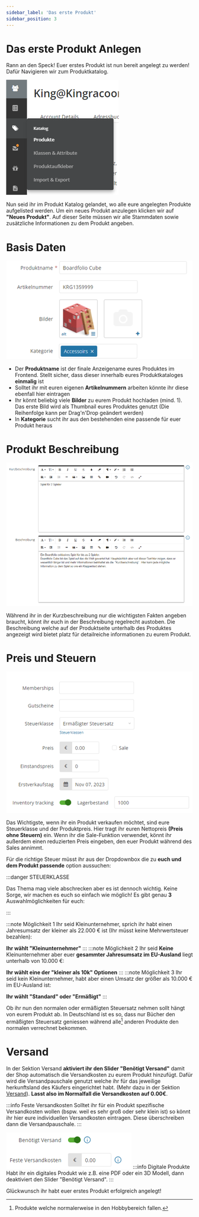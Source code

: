 ```yaml
---
sidebar_label: 'Das erste Produkt'
sidebar_position: 3
---
```


# Das erste Produkt Anlegen

Rann an den Speck! Euer erstes Produkt ist nun bereit angelegt zu werden! Dafür Navigieren wir zum Produktkatalog.

![Produkt_01](img/ProduktAnlegen_01.png)

Nun seid ihr im Produkt Katalog gelandet, wo alle eure angelegten Produkte aufgelisted werden. Um ein neues Produkt anzulegen klicken wir auf **"Neues Produkt"**.
Auf dieser Seite müssen wir alle Stammdaten sowie zusätzliche Informationen zu dem Produkt angeben. 
# Basis Daten
![Produkt_02](img/Produkt_02.png)

- Der **Produktname** ist der finale Anzeigename eures Produktes im Frontend. Stellt sicher, dass dieser innerhalb eures Produktkataloges **einmalig** ist
- Solltet ihr mit euren eigenen **Artikelnummern** arbeiten könnte ihr diese ebenfall hier eintragen
- Ihr könnt beliebig viele **Bilder** zu eurem Produkt hochladen (mind. 1). Das erste Bild wird als Thumbnail eures Produktes genutzt (Die Reihenfolge kann per Drag'n'Drop geändert werden)
- In **Kategorie** sucht ihr aus den bestehenden eine passende für euer Produkt heraus
# Produkt Beschreibung
![Produkt_03](img/Produkt_03.png)

Während ihr in der Kurzbeschreibung nur die wichtigsten Fakten angeben braucht, könnt ihr euch in der Beschreibung regelrecht austoben. Die Beschreibung welche auf der Produktseite unterhalb des Produktes angezeigt wird bietet platz für detailreiche informationen zu eurem Produkt.
# Preis und Steuern
![Produkt_04](img/Produkt_04.png)

Das Wichtigste, wenn ihr ein Produkt verkaufen möchtet, sind eure Steuerklasse und der Produktpreis. Hier tragt ihr euren Nettopreis **(Preis ohne Steuern)** ein. Wenn ihr die Sale-Funktion verwendet, könnt ihr außerdem einen reduzierten Preis eingeben, den euer Produkt während des Sales annimmt.

Für die richtige Steuer müsst ihr aus der Dropdownbox die zu **euch und dem Produkt passende** option aussuchen:

:::danger STEUERKLASSE

Das Thema mag viele abschrecken aber es ist dennoch wichtig. Keine Sorge, wir machen es euch so einfach wie möglich!
Es gibt genau **3** Auswahlmöglichkeiten für euch: 

:::

:::note Möglichkeit 1
Ihr seid Kleinunternehmer, sprich ihr habt einen Jahresumsatz der kleiner als 22.000 € ist (Ihr müsst keine Mehrwertsteuer bezahlen):

**Ihr wählt "Kleinunternehmer"**
:::
:::note Möglichkeit 2
Ihr seid **Keine** Kleinunternehmer aber euer **gesammter Jahresumsatz im EU-Ausland** liegt unterhalb von 10.000 €: 

**Ihr wählt eine der "kleiner als 10k" Optionen** 
:::
:::note Möglichkeit 3
Ihr seid kein Kleinunternehmer, habt aber einen Umsatz der größer als 10.000 € im EU-Ausland ist: 

**Ihr wählt "Standard" oder "Ermäßigt"**
:::

Ob ihr nun den normalen oder ermäßigten Steuersatz nehmen sollt hängt von eurem Produkt ab. In Deutschland ist es so, dass nur Bücher den ermäßigten Steuersatz geniessen während alle[^1] anderen Produkte den normalen verrechnet bekommen.


[^1]: Produkte welche normalerweise in den Hobbybereich fallen.

# Versand

In der Sektion Versand **aktiviert ihr den Slider "Benötigt Versand"** damit der Shop automatisch die Versandkosten zu eurem Produkt hinzufügt. Dafür wird die Versandpauschale genutzt welche ihr für das jeweilige herkunftsland des Käufers eingerichtet habt. (Mehr dazu in der Sektion [Versand](/documentation/tutorial/erstesProdukt#Versand)). **Lasst also im Normalfall die Versandkosten auf 0.00€**.

:::info Feste Versandkosten
Solltet ihr für ein Produkt spezifische Versandkosten wollen (bspw. weil es sehr groß oder sehr klein ist) so könnt ihr hier eure individuellen Versandkosten eintragen. Diese überschreiben dann die Versandpauschale.
:::

![Produkt_05](img/Produkt_05.png)
:::info Digitale Produkte
Habt ihr ein digitales Produkt wie z.B. eine PDF oder ein 3D Modell, dann deaktiviert den Slider "Benötigt Versand".
:::

Glückwunsch ihr habt euer erstes Produkt erfolgreich angelegt! 